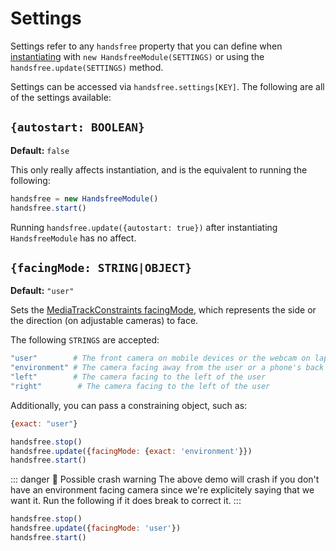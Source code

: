 # Settings
Settings refer to any `handsfree` property that you can define when [instantiating](/guide/getting-started.html#instantiating) with `new HandsfreeModule(SETTINGS)` or using the `handsfree.update(SETTINGS)` method.

Settings can be accessed via `handsfree.settings[KEY]`. The following are all of the settings available:

## `{autostart: BOOLEAN}`
**Default:** `false`

This only really affects instantiation, and is the equivalent to running the following:

```js
handsfree = new HandsfreeModule()
handsfree.start()
```

Running `handsfree.update({autostart: true})` after instantiating `HandsfreeModule` has no affect.

## `{facingMode: STRING|OBJECT}`
**Default:** `"user"`

Sets the [MediaTrackConstraints facingMode](https://developer.mozilla.org/en-US/docs/Web/API/MediaTrackConstraints/facingMode), which represents the side or the direction (on adjustable cameras) to face.

The following `STRINGS` are accepted:

```bash
"user"        # The front camera on mobile devices or the webcam on laptops
"environment" # The camera facing away from the user or a phone's back camera
"left"        # The camera facing to the left of the user
"right"        # The camera facing to the left of the user
```

Additionally, you can pass a constraining object, such as:

```js
{exact: "user"}
```

```js
handsfree.stop()
handsfree.update({facingMode: {exact: 'environment'}})
handsfree.start()
```

<demo/>

::: danger 🙊 Possible crash warning
The above demo will crash if you don't have an environment facing camera since we're explicitely saying that we want it. Run the following if it does break to correct it.
:::

```js
handsfree.stop()
handsfree.update({facingMode: 'user'})
handsfree.start()
```

<demo />
